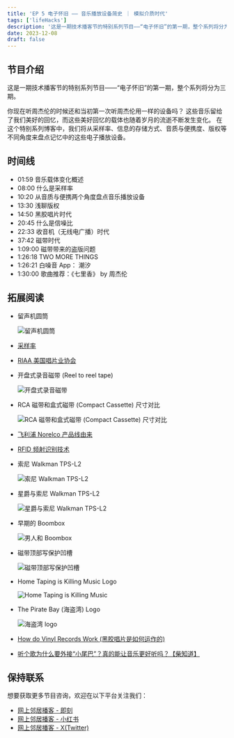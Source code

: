 ```yaml
---
title: 'EP 5 电子怀旧 —— 音乐播放设备简史 ｜ 模拟介质时代'
tags: ['lifeHacks']
description: '这是一期技术播客节的特别系列节目——“电子怀旧”的第一期，整个系列将分为三期。在这个特别系列博客中，我们将从采样率、信息的存储方式、音质与便携度、版权等不同角度来盘点记忆中的这些电子播放设备。'
date: 2023-12-08
draft: false
---
```


## 节目介绍

这是一期技术播客节的特别系列节目——“电子怀旧”的第一期，整个系列将分为三期。

你现在听周杰伦的时候还和当初第一次听周杰伦用一样的设备吗？
这些音乐留给了我们美好的回忆，而这些美好回忆的载体也随着岁月的流逝不断发生变化。
在这个特别系列博客中，我们将从采样率、信息的存储方式、音质与便携度、版权等不同角度来盘点记忆中的这些电子播放设备。

## 时间线

- 01:59 音乐载体变化概述
- 08:00 什么是采样率
- 10:20 从音质与便携两个角度盘点音乐播放设备
- 13:30 浅聊版权
- 14:50 黑胶唱片时代
- 20:45 什么是信噪比
- 22:33 收音机（无线电广播）时代
- 37:42 磁带时代
- 1:09:00 磁带带来的盗版问题
- 1:26:18 TWO MORE THINGS
- 1:26:21 白噪音 App： 潮汐
- 1:30:00 歌曲推荐：《七里香》 by 周杰伦

## 拓展阅读

- 留声机圆筒

  ![留声机圆筒](https://upload.wikimedia.org/wikipedia/commons/thumb/a/a0/EdisonPhonograph.jpg/220px-EdisonPhonograph.jpg)

- [采样率](https://en.wikipedia.org/wiki/Sampling_(signal_processing)#Sampling_rate)

- [RIAA 美国唱片业协会](https://en.wikipedia.org/wiki/Recording_Industry_Association_of_America)

- 开盘式录音磁带 (Reel to reel tape)

  ![开盘式录音磁带](https://miro.medium.com/v2/resize:fit:720/format:webp/1*1UnvtC8XLX9cV3cmQseH_A.jpeg)

- RCA 磁带和盒式磁带 (Compact Cassette) 尺寸对比

  ![RCA 磁带和盒式磁带 (Compact Cassette) 尺寸对比](https://miro.medium.com/v2/resize:fit:720/format:webp/1*zzCfrdQqgKyYyM_Sd3INYw.png)

- [飞利浦 Norelco 产品线由来](https://en.wikipedia.org/wiki/Philips_Norelco)

- [RFID 频射识别技术](https://en.wikipedia.org/wiki/Radio-frequency_identification)

- 索尼 Walkman TPS-L2

  ![索尼 Walkman TPS-L2](https://retrospekt.com/cdn/shop/files/PC-VR-1247_1.jpg?v=1699892745&width=800)

- 星爵与索尼 Walkman TPS-L2

  ![星爵与索尼 Walkman TPS-L2](https://s3.ifanr.com/wp-content/uploads/2017/05/GotG_Walkman.jpg!720)

- 早期的 Boombox

  ![男人和 Boombox](https://upload.wikimedia.org/wikipedia/commons/5/50/Chicago_Pride_Parade_1985_033.jpg)

- 磁带顶部写保护凹槽

  ![磁带顶部写保护凹槽](https://upload.wikimedia.org/wikipedia/commons/0/05/Cassette_Write_Protect_IV.jpg)

- Home Taping is Killing Music Logo

  ![Home Taping is Killing Music](https://upload.wikimedia.org/wikipedia/en/b/bc/Home_taping_is_killing_music.png)

- The Pirate Bay (海盗湾) Logo

  ![海盗湾 logo](https://upload.wikimedia.org/wikipedia/commons/thumb/1/16/The_Pirate_Bay_logo.svg/1024px-The_Pirate_Bay_logo.svg.png)

- [How do Vinyl Records Work (黑胶唱片是如何运作的)](https://www.soundsetal.com/blog-how-do-vinyl-records-work/)
- [听个歌为什么要外接“小尾巴”？真的能让音乐更好听吗？【柴知道】](https://www.bilibili.com/video/BV1H34y1u7BQ)


## 保持联系

想要获取更多节目咨询，欢迎在以下平台关注我们：

- [网上邻居播客 - 即刻](https://m.okjike.com/users/c751f4fb-d31d-44cf-aef9-f6b55dec4cd5?source=user_card&s=eyJ1IjoiNjUyMzg3NmQwZWQ3ZTc2NjQ5ODMwNWE4IiwiZCI6MX0%3D)
- [网上邻居播客 - 小红书](https://www.xiaohongshu.com/user/profile/64c2024f00000000140396e6?xhsshare=WeixinSession&appuid=64c2024f00000000140396e6&apptime=1697005943)
- [网上邻居播客 - X(Twitter)](https://twitter.com/wslj_podcast)

